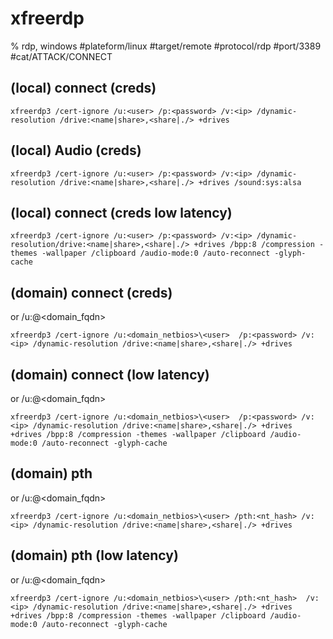 # xfreerdp

% rdp, windows
#plateform/linux  #target/remote  #protocol/rdp #port/3389 #cat/ATTACK/CONNECT 

##  (local) connect (creds)
```
xfreerdp3 /cert-ignore /u:<user> /p:<password> /v:<ip> /dynamic-resolution /drive:<name|share>,<share|./> +drives
```

##  (local) Audio (creds)
```
xfreerdp3 /cert-ignore /u:<user> /p:<password> /v:<ip> /dynamic-resolution /drive:<name|share>,<share|./> +drives /sound:sys:alsa
```


##  (local) connect (creds low latency)
```
xfreerdp3 /cert-ignore /u:<user> /p:<password> /v:<ip> /dynamic-resolution/drive:<name|share>,<share|./> +drives /bpp:8 /compression -themes -wallpaper /clipboard /audio-mode:0 /auto-reconnect -glyph-cache
```


##  (domain) connect (creds)
or /u:<user>@<domain_fqdn>
```
xfreerdp3 /cert-ignore /u:<domain_netbios>\<user>  /p:<password> /v:<ip> /dynamic-resolution /drive:<name|share>,<share|./> +drives
```

##  (domain) connect (low latency)
or /u:<user>@<domain_fqdn>
```
xfreerdp3 /cert-ignore /u:<domain_netbios>\<user>  /p:<password> /v:<ip> /dynamic-resolution /drive:<name|share>,<share|./> +drives +drives /bpp:8 /compression -themes -wallpaper /clipboard /audio-mode:0 /auto-reconnect -glyph-cache
```


## (domain) pth
or /u:<user>@<domain_fqdn>
```
xfreerdp3 /cert-ignore /u:<domain_netbios>\<user> /pth:<nt_hash> /v:<ip> /dynamic-resolution /drive:<name|share>,<share|./> +drives
```

## (domain) pth (low latency)
or /u:<user>@<domain_fqdn>
```
xfreerdp3 /cert-ignore /u:<domain_netbios>\<user> /pth:<nt_hash>  /v:<ip> /dynamic-resolution /drive:<name|share>,<share|./> +drives +drives /bpp:8 /compression -themes -wallpaper /clipboard /audio-mode:0 /auto-reconnect -glyph-cache
```

